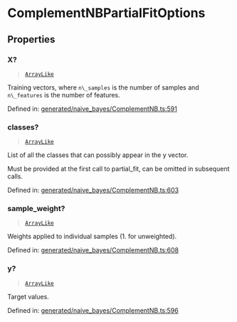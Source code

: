 # ComplementNBPartialFitOptions

## Properties

### X?

> [`ArrayLike`](../types/ArrayLike.md)

Training vectors, where `n\_samples` is the number of samples and `n\_features` is the number of features.

Defined in:  [generated/naive\_bayes/ComplementNB.ts:591](https://github.com/transitive-bullshit/scikit-learn-ts/blob/92ab806/packages/sklearn/src/generated/naive_bayes/ComplementNB.ts#L591)

### classes?

> [`ArrayLike`](../types/ArrayLike.md)

List of all the classes that can possibly appear in the y vector.

Must be provided at the first call to partial\_fit, can be omitted in subsequent calls.

Defined in:  [generated/naive\_bayes/ComplementNB.ts:603](https://github.com/transitive-bullshit/scikit-learn-ts/blob/92ab806/packages/sklearn/src/generated/naive_bayes/ComplementNB.ts#L603)

### sample\_weight?

> [`ArrayLike`](../types/ArrayLike.md)

Weights applied to individual samples (1. for unweighted).

Defined in:  [generated/naive\_bayes/ComplementNB.ts:608](https://github.com/transitive-bullshit/scikit-learn-ts/blob/92ab806/packages/sklearn/src/generated/naive_bayes/ComplementNB.ts#L608)

### y?

> [`ArrayLike`](../types/ArrayLike.md)

Target values.

Defined in:  [generated/naive\_bayes/ComplementNB.ts:596](https://github.com/transitive-bullshit/scikit-learn-ts/blob/92ab806/packages/sklearn/src/generated/naive_bayes/ComplementNB.ts#L596)
